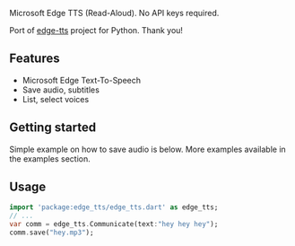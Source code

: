 <!--
This README describes the package. If you publish this package to pub.dev,
this README's contents appear on the landing page for your package.

For information about how to write a good package README, see the guide for
[writing package pages](https://dart.dev/tools/pub/writing-package-pages).

For general information about developing packages, see the Dart guide for
[creating packages](https://dart.dev/guides/libraries/create-packages)
and the Flutter guide for
[developing packages and plugins](https://flutter.dev/to/develop-packages).
-->

Microsoft Edge TTS (Read-Aloud). No API keys required.

Port of [edge-tts](https://github.com/rany2/edge-tts) project for Python. Thank you!

## Features

- Microsoft Edge Text-To-Speech
- Save audio, subtitles
- List, select voices

## Getting started

Simple example on how to save audio is below. More examples available in the examples section.

## Usage

```dart
import 'package:edge_tts/edge_tts.dart' as edge_tts;
// ...
var comm = edge_tts.Communicate(text:"hey hey hey");
comm.save("hey.mp3");
```